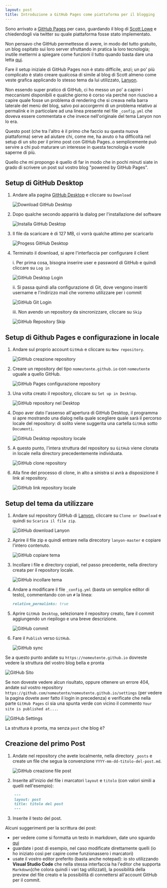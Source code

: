 ```yaml
---
layout: post
title: Introduzione a GitHub Pages come piattaforma per il blogging
---
```

Sono arrivato a [GitHub Pages](https://pages.github.com/) per caso, guardando il blog di [Scott Lowe](https://blog.scottlowe.org) e chiedendogli via twitter su quale piattaforma fosse stato implementato.

Non pensavo che GitHub permettesse di avere, in modo del tutto gratuito, un blog ospitato sui loro server sfruttando in pratica la loro tecnologia; inutile mettermi a spiegare come funzioni il tutto quando basta dare una letta [qui](https://jekyllrb.com/docs/github-pages/).

Fare il setup iniziale di GitHub Pages non è stato difficile, anzi; un po' più complicato è stato creare qualcosa di simile al blog di Scott almeno come veste grafica applicando lo stesso tema da lui utilizzato, [Lanyon](http://lanyon.getpoole.com/).

Non essendo super pratico di GitHub, ci ho messo un po' a capire i meccanismi disponibili e qualche giorno è corso via perché non riuscivo a capire quale fosse un problema di rendering che si creava nella barra laterale del menù del blog, salvo poi accorgermi di un problema relativo ai permalink e in particolare ad una linea presente nel file `_config.yml` che doveva essere commentata e che invece nell'originale del tema Lanyon non lo era.

Questo post (che tra l'altro è il primo che faccio su questa nuova piattaforma) serve ad aiutare chi, come me, ha avuto o ha difficoltà nel setup di un sito per il primo post con GitHub Pages..o semplicemente può servire a chi può maturare un interesse in questa tecnologia e vuole saperne di più.

Quello che mi propongo è quello di far in modo che in pochi minuti siate in grado di scrivere un post sul vostro blog "powered by GitHub Pages".

## Setup di GitHub Desktop

1. Andare alla pagina [GitHub Desktop](http://desktop.github.com) e cliccare su `Download`

   ![Download GitHub Desktop](/img/GitHub-Desktop-Installation/GitHub-Desktop-Installation-01.png)

2. Dopo qualche secondo apparirà la dialog per l'installazione del software

   ![Installa GitHub Desktop](/img/GitHub-Desktop-Installation/GitHub-Desktop-Installation-02.png)

3. Il file da scaricare è di 127 MB, ci vorrà qualche attimo per scaricarlo

   ![Progess GitHub Desktop](/img/GitHub-Desktop-Installation/GitHub-Desktop-Installation-03.png)

4. Terminato il download, si apre l'interfaccia per configurare il client 

      i. Per prima cosa, bisogna inserire user e password di GitHub e quindi cliccare su `Log in`

      ![GitHub Desktop Login](/img/GitHub-Desktop-Installation/GitHub-Desktop-Installation-04.png)

      ii. Si passa quindi alla configurazione di Git, dove vengono inseriti username e l'indirizzo mail che vorremo utilizzare per i commit

      ![GitHub Git Login](/img/GitHub-Desktop-Installation/GitHub-Desktop-Installation-05.png)

      iii. Non avendo un repository da sincronizzare, cliccare su `Skip`

      ![GitHub Repository Skip](/img/GitHub-Desktop-Installation/GitHub-Desktop-Installation-06.png)
 
## Setup di Github Pages e configurazione in locale

1. Andare sul proprio account `GitHub` e cliccare su `New repository`.

   ![GitHub creazione repository](/img/GitHub-Pages-Intro/GitHub-Pages-Intro-01.png)

2. Creare un repository del tipo `nomeutente.github.io` con `nomeutente` uguale a quello GitHub.

   ![GitHub Pages configurazione repository](/img/GitHub-Pages-Intro/GitHub-Pages-Intro-02.png)

3. Una volta creato il repository, cliccare su `Set up in Desktop`.

   ![GitHub repository nel Desktop](/img/GitHub-Pages-Intro/GitHub-Pages-Intro-03.png)

4. Dopo aver dato l'assenso all'apertura di GitHub Desktop, il programma si apre mostrando una dialog nella quale scegliere quale sarà il percorso locale del repository: di solito viene suggerita una cartella `GitHub` sotto `Documenti`.

   ![GitHub Desktop repository locale](/img/GitHub-Desktop-Installation/GitHub-Desktop-Installation-07.png)

5. A questo punto, l'intera struttura del repository su `GitHub` viene clonata in locale nella directory precedentemente individuata.

   ![GitHub clone repository](/img/GitHub-Desktop-Installation/GitHub-Desktop-Installation-08.png)

6. Alla fine del processo di clone, in alto a sinistra si avrà a disposizione il link al repository.

   ![GitHub link repository locale](/img/GitHub-Desktop-Installation/GitHub-Desktop-Installation-09.png)  

## Setup del tema da utilizzare

1. Andare sul repository GitHub di [Lanyon](https://github.com/poole/lanyon), cliccare su `Clone or Download` e quindi su `Scarica il file zip`. 

   ![GitHub download Lanyon](/img/GitHub-Pages-Intro/GitHub-Theme-01.png)

2. Aprire il file zip e quindi entrare nella direcotory `lanyon-master` e copiare l'intero contenuto.

   ![GitHub copiare tema](/img/GitHub-Pages-Intro/GitHub-Theme-02.png)

3. Incollare i file e directory copiati, nel passo precedente, nella directory creata per il repository locale.

   ![GitHub incollare tema](/img/GitHub-Pages-Intro/GitHub-Theme-03.png)

4. Andare a modificare il file `_config.yml` (basta un semplice editor di testo), commentando con un `#` la linea:

   ```Markdown
   relative_permalinks: true
   ```

5. Aprire `GitHub Desktop`, selezionare il repository creato, fare il commit aggiungendo un riepilogo e una breve descrizione.

   ![GitHub commit](/img/GitHub-Pages-Intro/GitHub-Commit.png)

6. Fare il `Publish` verso `GitHub`.

   ![GitHub sync](/img/GitHub-Pages-Intro/GitHub-Publish.png)


Se a questo punto andate su `https://nomeutente.github.io` dovreste vedere la struttura del vostro blog bella e pronta

![GitHub Sito](/img/GitHub-Pages-Intro/GitHub-Sito-01.png)

Se non doveste vedere alcun risultato, oppure ottenere un errore 404, andate sul vostro repository `https://github.com/nomeutente/nomeutente.github.io/settings` (per vedere la 
pagina dovete aver fatto il login in precedenza) e verificate che nella parte `GitHub Pages` ci sia una spunta verde con vicino il commento `Your site is published at...`.

![GitHub Settings](/img/GitHub-Pages-Intro/GitHub-Sito-02.png)

La struttura è pronta, ma senza `post` che blog è?  

## Creazione del primo Post

1. Andate nel repository che avete localmente, nella directory `_posts` e create un file che segua la convenzione `YYYY-mm-dd-titolo-del-post.md`.

   ![GitHub creazione file post](/img/GitHub-Pages-Intro/GitHub-Post-01.png)

2. Inserite all'inizio del file i marcatori `layout` e `titolo` (con valori simili a quelli nell'esempio):

```Markdown
    ---
    layout: post
    title: titolo del post
    ---
```

3. Inserite il testo del post.

Alcuni suggerimenti per la scrittura dei post:

* per vedere come si formatta un testo in markdown, date uno sguardo [qui](https://guides.github.com/features/mastering-markdown/)
* guardate i post di esempio, nel caso modificate direttamente quelli (io ho iniziato così per capire come funzionassero i marcatori)
* usate il vostro editor preferito (basta anche notepad): io sto utilizzando **Visual Studio Code** che nella stessa interfaccia ha l'editor che supporta `Markdown`(che colora quindi i vari tag utilizzati), la possibilità della preview del file creato e la possibilità di connettersi all'account GitHub per il commit.